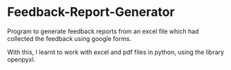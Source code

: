 # Feedback-Report-Generator
 Program to generate feedback reports from an excel file which had collected the feedback using google forms.
 
 With this, I learnt to work with excel and pdf files in python, using the library openpyxl.
